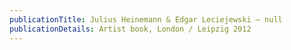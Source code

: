 ```yaml
---
publicationTitle: Julius Heinemann & Edgar Leciejewski – null
publicationDetails: Artist book, London / Leipzig 2012
---
```

